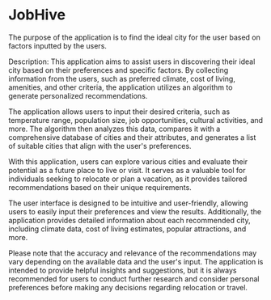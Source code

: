 # JobHive

The purpose of the application is to find the ideal city for the user based on factors inputted by the users.

Description:
This application aims to assist users in discovering their ideal city based on their preferences and specific factors. By collecting information from the users, such as preferred climate, cost of living, amenities, and other criteria, the application utilizes an algorithm to generate personalized recommendations.

The application allows users to input their desired criteria, such as temperature range, population size, job opportunities, cultural activities, and more. The algorithm then analyzes this data, compares it with a comprehensive database of cities and their attributes, and generates a list of suitable cities that align with the user's preferences.

With this application, users can explore various cities and evaluate their potential as a future place to live or visit. It serves as a valuable tool for individuals seeking to relocate or plan a vacation, as it provides tailored recommendations based on their unique requirements.

The user interface is designed to be intuitive and user-friendly, allowing users to easily input their preferences and view the results. Additionally, the application provides detailed information about each recommended city, including climate data, cost of living estimates, popular attractions, and more.

Please note that the accuracy and relevance of the recommendations may vary depending on the available data and the user's input. The application is intended to provide helpful insights and suggestions, but it is always recommended for users to conduct further research and consider personal preferences before making any decisions regarding relocation or travel.
